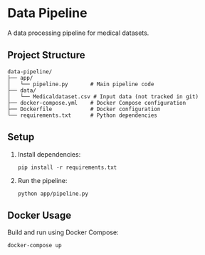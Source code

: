# Data Pipeline

A data processing pipeline for medical datasets.

## Project Structure

```
data-pipeline/
├── app/
│   └── pipeline.py       # Main pipeline code
├── data/
│   └── Medicaldataset.csv # Input data (not tracked in git)
├── docker-compose.yml    # Docker Compose configuration
├── Dockerfile            # Docker configuration
└── requirements.txt      # Python dependencies
```

## Setup

1. Install dependencies:
   ```
   pip install -r requirements.txt
   ```

2. Run the pipeline:
   ```
   python app/pipeline.py
   ```

## Docker Usage

Build and run using Docker Compose:

```
docker-compose up
```
